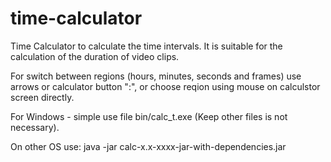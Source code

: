 # time-calculator
Time Calculator to calculate the time intervals.
It is suitable for the calculation of the duration of video clips.


For switch between regions (hours, minutes, seconds and frames) use arrows or calculator button ":", 
or choose reqion using mouse on calculstor screen directly.


For Windows - simple use file bin/calc_t.exe (Keep other files is not necessary).

On other OS use: java -jar calc-x.x-xxxx-jar-with-dependencies.jar
